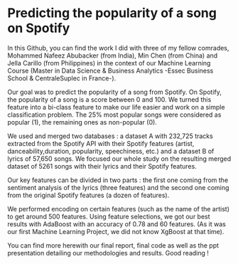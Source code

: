 # Predicting the popularity of a song on Spotify

In this Github, you can find the work I did with three of my fellow comrades, Mohammed Nafeez Abubacker (from India), Min Chen (from China) and Jella Carillo (from Philippines) in the context of our Machine Learning Course (Master in Data Science & Business Analytics -Essec Business School & CentraleSuplec in France-).

Our goal was to predict the popularity of a song from Spotify. On Spotify, the popularity of a song is a score between 0 and 100. We turned this feature into a bi-class feature to make our life easier and work on a simple classification problem. The 25% most popular songs were considered as popular (1), the remaining ones as non-popular (0).

We used and merged two databases : a dataset A with 232,725 tracks extracted from the Spotify API with their Spotify features (artist, danceability,duration, popularity, speechiness, etc.) and a dataset B of lyrics of 57,650 songs. We focused our whole study on the resulting merged dataset of 5261 songs with their lyrics and their Spotify features.

Our key features can be divided in two parts : the first one coming from the sentiment analysis of the lyrics (three features) and the second one coming from the original Spotify features (a dozen of features).

We performed encoding on certain features (such as the name of the artist) to get around 500 features. Using feature selections, we got our best results with AdaBoost with an accuracy of 0.78 and 60 features. (As it was our first Machine Learning Project, we did not know XgBoost at that time).

You can find more herewith our final report, final code as well as the ppt presentation detailing our methodologies and results. Good reading !
